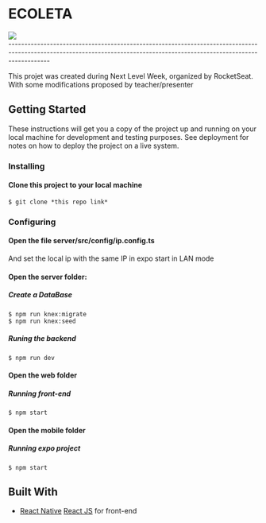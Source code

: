 # ECOLETA

<div>
    <img src="./github_assets/home_desktopo.PNG">
</div>
-------------------------------------------------------------------------------------------------------------------------------------------------------------------------

This projet was created during Next Level Week, organized by RocketSeat. With some modifications proposed by teacher/presenter

## Getting Started

These instructions will get you a copy of the project up and running on your local machine for development and testing purposes. See deployment for notes on how to deploy the project on a live system.

### Installing

#### Clone this project to your local machine
```
$ git clone *this repo link*
```

### Configuring

#### Open the file server/src/config/ip.config.ts
And set the local ip with the same IP in expo start in LAN mode

#### Open the server folder:
##### Create a DataBase
```
$ npm run knex:migrate
$ npm run knex:seed
```
##### Runing the backend
```
$ npm run dev
```

#### Open the web folder
##### Running front-end
```
$ npm start
```
#### Open the mobile folder
##### Running expo project
```
$ npm start
```

## Built With

* [React Native](https://reactnative.dev/) [React JS](https://reactjs.org/) for front-end